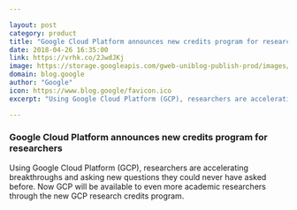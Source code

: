 ```yaml
---

layout: post
category: product
title: "Google Cloud Platform announces new credits program for researchers"
date: 2018-04-26 16:35:00
link: https://vrhk.co/2JwdJKj
image: https://storage.googleapis.com/gweb-uniblog-publish-prod/images/google-cloud-platform-announces-new-credit.max-2800x2800.jpg
domain: blog.google
author: "Google"
icon: https://www.blog.google/favicon.ico
excerpt: "Using Google Cloud Platform (GCP), researchers are accelerating breakthroughs and asking new questions they could never have asked before. Now GCP will be available to even more academic researchers through the new GCP research credits program."

---
```


### Google Cloud Platform announces new credits program for researchers

Using Google Cloud Platform (GCP), researchers are accelerating breakthroughs and asking new questions they could never have asked before. Now GCP will be available to even more academic researchers through the new GCP research credits program.